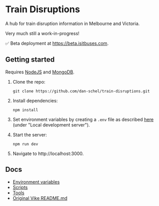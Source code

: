 # Train Disruptions

A hub for train disruption information in Melbourne and Victoria.

Very much still a work-in-progress!

✅ Beta deployment at https://beta.isitbuses.com.

## Getting started

Requires [NodeJS](https://nodejs.org/en) and [MongoDB](https://www.mongodb.com/).

1. Clone the repo:

   ```
   git clone https://github.com/dan-schel/train-disruptions.git
   ```

2. Install dependencies:

   ```
   npm install
   ```

3. Set environment variables by creating a `.env` file as described [here](/docs/environment-variables.md#local-development-server) (under "Local development server").

4. Start the server:

   ```
   npm run dev
   ```

5. Navigate to http://localhost:3000.

## Docs

- [Environment variables](/docs/environment-variables.md)
- [Scripts](/docs/scripts.md)
- [Tools](/docs/tools.md)
- [Original Vike README.md](/docs/vike-readme.md)
